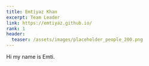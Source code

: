```yaml
---
title: Emtiyaz Khan
excerpt: Team Leader
link: https://emtiyaz.github.io/
rank: 1
header:
  teaser: /assets/images/placeholder_people_200.png
---
```


Hi my name is Emti.
